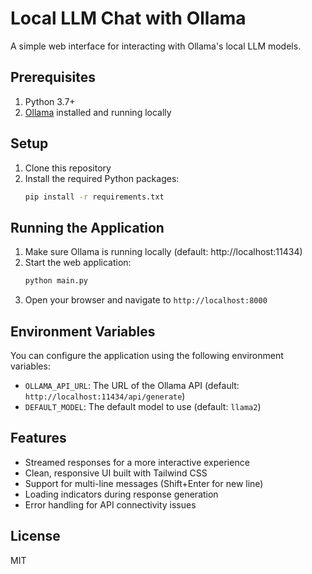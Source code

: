 # Local LLM Chat with Ollama

A simple web interface for interacting with Ollama's local LLM models.

## Prerequisites

1. Python 3.7+
2. [Ollama](https://ollama.ai/) installed and running locally

## Setup

1. Clone this repository
2. Install the required Python packages:
   ```bash
   pip install -r requirements.txt
   ```

## Running the Application

1. Make sure Ollama is running locally (default: http://localhost:11434)
2. Start the web application:
   ```bash
   python main.py
   ```
3. Open your browser and navigate to `http://localhost:8000`

## Environment Variables

You can configure the application using the following environment variables:

- `OLLAMA_API_URL`: The URL of the Ollama API (default: `http://localhost:11434/api/generate`)
- `DEFAULT_MODEL`: The default model to use (default: `llama2`)

## Features

- Streamed responses for a more interactive experience
- Clean, responsive UI built with Tailwind CSS
- Support for multi-line messages (Shift+Enter for new line)
- Loading indicators during response generation
- Error handling for API connectivity issues

## License

MIT
